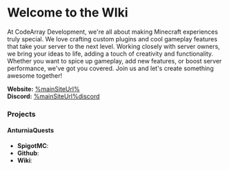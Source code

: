 # Welcome to the WIki

At CodeArray Development, we're all about making Minecraft experiences truly special. We love crafting custom plugins and cool gameplay features that take your server to the next level. Working closely with server owners, we bring your ideas to life, adding a touch of creativity and functionality. Whether you want to spice up gameplay, add new features, or boost server performance, we've got you covered. Join us and let's create something awesome together!

**Website:** [%mainSiteUrl%](%mainSiteUrl%)  
**Discord:** [%mainSiteUrl%discord](%mainSiteUrl%)

### Projects
#### AnturniaQuests
- **SpigotMC**: [](https://www.spigotmc.org/resources/anturniaquests.113784/)  
- **Github**: [](https://github.com/FrinshHD/AnturniaQuests)  
- **Wiki**: [](%siteUrl%anturniaquests)  
